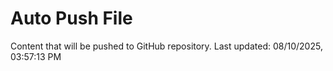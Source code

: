 # Auto Push File

Content that will be pushed to GitHub repository.
Last updated: 08/10/2025, 03:57:13 PM